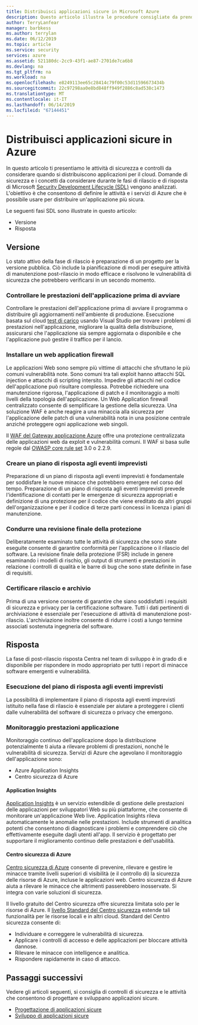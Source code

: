 ```yaml
---
title: Distribuisci applicazioni sicure in Microsoft Azure
description: Questo articolo illustra le procedure consigliate da prendere in considerazione durante le fasi di rilascio e di risposta del progetto di applicazione web.
author: TerryLanfear
manager: barbkess
ms.author: terrylan
ms.date: 06/12/2019
ms.topic: article
ms.service: security
services: azure
ms.assetid: 521180dc-2cc9-43f1-ae87-2701de7ca6b8
ms.devlang: na
ms.tgt_pltfrm: na
ms.workload: na
ms.openlocfilehash: e8249113ee65c28414c79f00c53d11596673434b
ms.sourcegitcommit: 22c97298aa0e8bd848ff949f2886c8ad538c1473
ms.translationtype: MT
ms.contentlocale: it-IT
ms.lasthandoff: 06/14/2019
ms.locfileid: "67144451"
---
```

# <a name="deploy-secure-applications-on-azure"></a>Distribuisci applicazioni sicure in Azure
In questo articolo ti presentiamo le attività di sicurezza e controlli da considerare quando si distribuiscono applicazioni per il cloud. Domande di sicurezza e i concetti da considerare durante le fasi di rilascio e di risposta di Microsoft [Security Development Lifecycle (SDL)](https://msdn.microsoft.com/library/windows/desktop/84aed186-1d75-4366-8e61-8d258746bopq.aspx) vengono analizzati. L'obiettivo è che consentono di definire le attività e i servizi di Azure che è possibile usare per distribuire un'applicazione più sicura.

Le seguenti fasi SDL sono illustrate in questo articolo:

- Versione
- Risposta

## <a name="release"></a>Versione
Lo stato attivo della fase di rilascio è preparazione di un progetto per la versione pubblica.
Ciò include la pianificazione di modi per eseguire attività di manutenzione post-rilascio in modo efficace e risolvono le vulnerabilità di sicurezza che potrebbero verificarsi in un secondo momento.

### <a name="check-your-applications-performance-before-you-launch"></a>Controllare le prestazioni dell'applicazione prima di avviare

Controllare le prestazioni dell'applicazione prima di avviare il programma o distribuire gli aggiornamenti nell'ambiente di produzione. Esecuzione basata sul cloud [test di carico](https://www.visualstudio.com/docs/test/performance-testing/getting-started/getting-started-with-performance-testing) usando Visual Studio per trovare i problemi di prestazioni nell'applicazione, migliorare la qualità della distribuzione, assicurarsi che l'applicazione sia sempre aggiornata o disponibile e che l'applicazione può gestire il traffico per il lancio.

### <a name="install-a-web-application-firewall"></a>Installare un web application firewall

Le applicazioni Web sono sempre più vittime di attacchi che sfruttano le più comuni vulnerabilità note. Sono comuni tra tali exploit hanno attacchi SQL injection e attacchi di scripting intersito. Impedire gli attacchi nel codice dell'applicazione può risultare complessa. Potrebbe richiedere una manutenzione rigorosa, l'applicazione di patch e il monitoraggio a molti livelli della topologia dell'applicazione. Un Web Application firewall centralizzato consente di semplificare la gestione della sicurezza. Una soluzione WAF è anche reagire a una minaccia alla sicurezza per l'applicazione delle patch di una vulnerabilità nota in una posizione centrale anziché proteggere ogni applicazione web singoli.

Il [WAF del Gateway applicazione Azure](https://docs.microsoft.com/azure/application-gateway/waf-overview) offre una protezione centralizzata delle applicazioni web da exploit e vulnerabilità comuni. Il WAF si basa sulle regole dal [OWASP core rule set](https://www.owasp.org/index.php/Category:OWASP_ModSecurity_Core_Rule_Set_Project) 3.0 o 2.2.9.

### <a name="create-an-incident-response-plan"></a>Creare un piano di risposta agli eventi imprevisti

Preparazione di un piano di risposta agli eventi imprevisti è fondamentale per soddisfare le nuove minacce che potrebbero emergere nel corso del tempo. Preparazione di un piano di risposta agli eventi imprevisti prevede l'identificazione di contatti per le emergenze di sicurezza appropriati e definizione di una protezione per il codice che viene ereditato da altri gruppi dell'organizzazione e per il codice di terze parti concessi in licenza i piani di manutenzione.

### <a name="conduct-a-final-security-review"></a>Condurre una revisione finale della protezione

Deliberatamente esaminato tutte le attività di sicurezza che sono state eseguite consente di garantire conformità per l'applicazione o il rilascio del software. La revisione finale della protezione (FSR) include in genere esaminando i modelli di rischio, gli output di strumenti e prestazioni in relazione i controlli di qualità e le barre di bug che sono state definite in fase di requisiti.

### <a name="certify-release-and-archive"></a>Certificare rilascio e archivio

Prima di una versione consente di garantire che siano soddisfatti i requisiti di sicurezza e privacy per la certificazione software. Tutti i dati pertinenti di archiviazione è essenziale per l'esecuzione di attività di manutenzione post-rilascio. L'archiviazione inoltre consente di ridurre i costi a lungo termine associati sostenuta ingegneria del software.

## <a name="response"></a>Risposta
La fase di post-rilascio risposta Centra nel team di sviluppo è in grado di e disponibile per rispondere in modo appropriato per tutti i report di minacce software emergenti e vulnerabilità.

### <a name="execute-the-incident-response-plan"></a>Esecuzione del piano di risposta agli eventi imprevisti

La possibilità di implementare il piano di risposta agli eventi imprevisti istituito nella fase di rilascio è essenziale per aiutare a proteggere i clienti dalle vulnerabilità del software di sicurezza o privacy che emergono.

### <a name="monitor-application-performance"></a>Monitoraggio prestazioni applicazione

Monitoraggio continuo dell'applicazione dopo la distribuzione potenzialmente ti aiuta a rilevare problemi di prestazioni, nonché le vulnerabilità di sicurezza.
Servizi di Azure che agevolano il monitoraggio dell'applicazione sono:

  - Azure Application Insights
  - Centro sicurezza di Azure

#### <a name="application-insights"></a>Application Insights

[Application Insights](https://docs.microsoft.com/azure/application-insights/app-insights-overview) è un servizio estendibile di gestione delle prestazioni delle applicazioni per sviluppatori Web su più piattaforme, che consente di monitorare un'applicazione Web live. Application Insights rileva automaticamente le anomalie nelle prestazioni. Include strumenti di analitica potenti che consentono di diagnosticare i problemi e comprendere ciò che effettivamente eseguite dagli utenti all'app. Il servizio è progettato per supportare il miglioramento continuo delle prestazioni e dell'usabilità.

#### <a name="azure-security-center"></a>Centro sicurezza di Azure

[Centro sicurezza di Azure](https://docs.microsoft.com/azure/security-center/security-center-intro) consente di prevenire, rilevare e gestire le minacce tramite livelli superiori di visibilità (e il controllo di) la sicurezza delle risorse di Azure, incluse le applicazioni web. Centro sicurezza di Azure aiuta a rilevare le minacce che altrimenti passerebbero inosservate. Si integra con varie soluzioni di sicurezza.

Il livello gratuito del Centro sicurezza offre sicurezza limitata solo per le risorse di Azure. Il [livello Standard del Centro sicurezza](https://docs.microsoft.com/azure/security-center/security-center-onboarding) estende tali funzionalità per le risorse locali e in altri cloud.
Standard del Centro sicurezza consente di:

  - Individuare e correggere le vulnerabilità di sicurezza.
  - Applicare i controlli di accesso e delle applicazioni per bloccare attività dannose.
  - Rilevare le minacce con intelligence e analitica.
  - Rispondere rapidamente in caso di attacco.

## <a name="next-steps"></a>Passaggi successivi
Vedere gli articoli seguenti, si consiglia di controlli di sicurezza e le attività che consentono di progettare e sviluppano applicazioni sicure.

- [Progettazione di applicazioni sicure](secure-design.md)
- [Sviluppo di applicazioni sicure](secure-develop.md)
